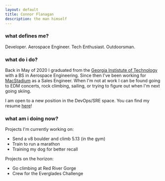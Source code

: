 ```yaml
---
layout: default
title: Connor Flanagan
description: the man himself
---
```


### what defines me?

Developer. Aerospace Engineer. Tech Enthusiast. Outdoorsman.

### what do i do?  

Back in May of 2020 I graduated from the [Georgia Instistute of Technology](www.gatech.edu) with a BS in Aerospace Engineering. Since then I've been working for [MacStadium](www.macstadium.com) as a Sales Engineer. When I'm not at work I can be found going to EDM concerts, rock climbing, sailing, or trying to figure out when I'm next going skiing. 

I am open to a new position in the DevOps/SRE space. You can find my resume [here](resume.pdf)!

### what am i doing now? 

Projects I'm currently working on: 
* Send a v8 boulder and climb 5.13 (in the gym)
* Train to run a marathon 
* Training my dog for better recall

Projects on the horizon: 
* Go climbing at Red River Gorge 
* Crew for the Everglades Challenge